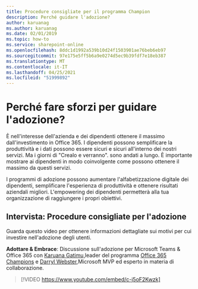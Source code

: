 ```yaml
---
title: Procedure consigliate per il programma Champion
description: Perché guidare l'adozione?
author: karuanag
ms.author: karuanag
ms.date: 02/01/2019
ms.topic: how-to
ms.service: sharepoint-online
ms.openlocfilehash: 8ddc1d1992a539b10d24f1503901ae76beb6eb97
ms.sourcegitcommit: 97e175e5ff5b6a9e0274d5ec9b39fdf7e18eb387
ms.translationtype: MT
ms.contentlocale: it-IT
ms.lasthandoff: 04/25/2021
ms.locfileid: "51999892"
---
```

# <a name="why-put-effort-into-driving-adoption"></a>Perché fare sforzi per guidare l'adozione?  

È nell'interesse dell'azienda e dei dipendenti ottenere il massimo dall'investimento in Office 365.  I dipendenti possono semplificare la produttività e i dati possono essere sicuri e sicuri all'interno dei nostri servizi.  Ma i giorni di "Crealo e verranno". sono andati a lungo.  È importante mostrare ai dipendenti in modo coinvolgente come possono ottenere il massimo da questi servizi.

I programmi di adozione possono aumentare l'alfabetizzazione digitale dei dipendenti, semplificare l'esperienza di produttività e ottenere risultati aziendali migliori. L'empowering dei dipendenti permetterà alla tua organizzazione di raggiungere i propri obiettivi. 

## <a name="interview-adoption-best-practices"></a>Intervista: Procedure consigliate per l'adozione

Guarda questo video per ottenere informazioni dettagliate sui motivi per cui investire nell'adozione degli utenti.  

**Adottare & Embrace**: Discussione sull'adozione per Microsoft Teams & Office 365 con [Karuana Gatimu,](https://linkedin.com/in/karuanagatimu)leader del programma [Office 365 Champions](https://aka.ms/O365Champions) e [Darryl Webster,](https://webster.net.nz/)Microsoft MVP ed esperto in materia di collaborazione. 

> [!VIDEO https://www.youtube.com/embed/c-j5oF2Kwzk]


